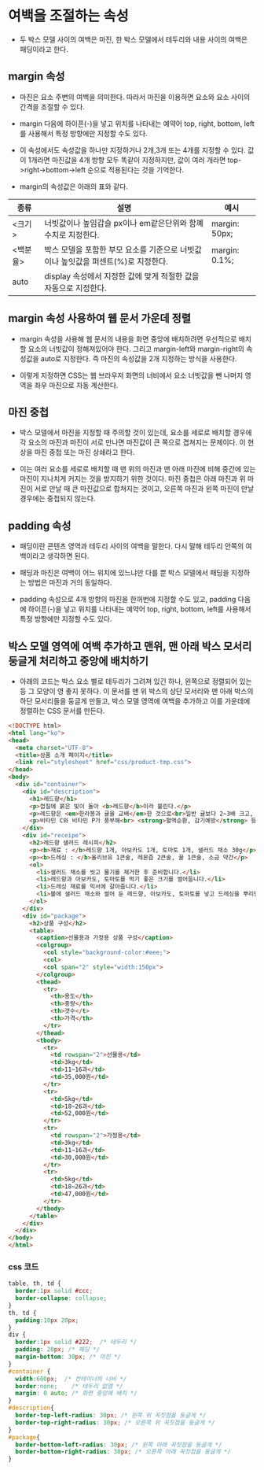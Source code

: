 # 여백을 조절하는 속성

* 두 박스 모델 사이의 여백은 마진, 한 박스 모델에서 테두리와 내용 사이의 여백은 패딩이라고 한다.

## margin 속성

* 마진은 요소 주변의 여백을 의미한다. 따라서 마진을 이용하면 요소와 요소 사이의 간격을 조절할 수 있다.

* margin 다음에 하이픈(-)을 넣고 위치를 나타내는 예약어 top, right, bottom, left를 사용해서 특정 방향에만 지정할 수도 있다.

* 이 속성에서도 속성값을 하나만 지정하거나 2개,3개 또는 4개를 지정할 수 있다. 값이 1개라면 마진값을 4개 방향 모두 똑같이 지정하지만, 값이 여러 개라면 top->right->bottom->left 순으로 적용된다는 것을 기억한다.

* margin의 속성값은 아래의 표와 같다.

| 종류 | 설명 | 예시 |
| ---- | ---- | ---- |
| <크기> | 너빗값이나 높임갑슬 px이나 em같은단위와 함꼐 수치로 지정한다. | margin: 50px; |
| <백분율> | 박스 모델을 포함한 부모 요소를 기준으로 너빗값이나 높잇값을 퍼센트(%)로 지정한다. | margin: 0.1%; |
| auto | display 속성에서 지정한 값에 맞게 적절한 값을 자동으로 지정한다. | |

## margin 속성 사용하여 웹 문서 가운데 정렬

* margin 속성을 사용해 웹 문서의 내용을 화면 중앙에 배치하려면 우선적으로 배치할 요소의 너빗값이 정해져있어야 한다. 그리고 margin-left와 margin-right의 속성값을 auto로 지정한다. 즉 마진의 속성값을 2개 지정하는 방식을 사용한다.

* 이렇게 지정하면 CSS는 웹 브라우저 화면의 너비에서 요소 너빗값을 뺀 나머지 영역을 좌우 마진으로 자동 계산한다.

## 마진 중첩

* 박스 모델에서 마진을 지정할 때 주의할 것이 있는데, 요소를 세로로 배치할 경우에 각 요소의 마진과 마진이 서로 만나면 마진값이 큰 쪽으로 겹쳐지는 문제이다. 이 현상을 마진 중첩 또는 마진 상쇄라고 한다.

* 이는 여러 요소를 세로로 배치할 때 맨 위의 마진과 맨 아래 마진에 비해 중간에 있는 마진이 지나치게 커지는 것을 방지하기 위한 것이다. 마진 중첩은 아래 마진과 위 마진이 서로 만날 때 큰 마진값으로 합쳐지는 것이고, 오른쪽 마진과 왼쪽 마진이 만날 경우에는 중첩되지 않는다. 

## padding 속성

* 패딩이란 콘텐츠 영역과 테두리 사이의 여백을 말한다. 다시 말해 테두리 안쪽의 여백이라고 생각하면 된다.

* 패딩과 마진은 여백이 어느 위치에 있느냐만 다를 뿐 박스 모델에서 패딩을 지정하는 방법은 마진과 거의 동일하다.

* padding 속성으로 4개 방향의 마진을 한꺼번에 지정할 수도 있고, padding 다음에 하이픈(-)을 넣고 위치를 나타내는 예약어 top, right, bottom, left를 사용해서 특정 방향에만 지정할 수도 있다.

## 박스 모델 영역에 여백 추가하고 맨위, 맨 아래 박스 모서리 둥글게 처리하고 중앙에 배치하기

* 아래의 코드는 박스 요소 별로 테두리가 그려져 있긴 하나, 왼쪽으로 정렬되어 있는 등 그 모양이 영 좋지 못하다. 이 문서를 맨 위 박스의 상단 모서리와 맨 아래 박스의 하단 모서리들을 둥글게 만들고, 박스 모델 영역에 여백을 추가하고 이를 가운데에 정렬하는 CSS 문서를 만든다.

```html
<!DOCTYPE html>
<html lang="ko">
<head>
  <meta charset="UTF-8">
  <title>상품 소개 페이지</title>
  <link rel="stylesheet" href="css/product-tmp.css">
</head>
<body>
  <div id="container">
    <div id="description">
      <h1>레드향</h1>
      <p>껍질에 붉은 빛이 돌아 <b>레드향</b>이라 불린다.</p>
      <p>레드향은 <em>한라봉과 귤을 교배</em>한 것으로<br>일반 귤보다 2~3배 크고, 과육이 붉고 통통하다.</p>
      <p>비타민 C와 비타민 P가 풍부해<br> <strong>혈액순환, 감기예방</strong> 등에 좋은 것으로 알려져 있다.</p>
    </div>
    <div id="receipe">
      <h2>레드향 샐러드 레시피</h2>
      <p><b>재료 : </b>레드향 1개, 아보카도 1개, 토마토 1개, 샐러드 채소 30g</p>
      <p><b>드레싱 : </b>올리브유 1큰술, 레몬즙 2큰술, 꿀 1큰술, 소금 약간</p>
      <ol>
        <li>샐러드 채소를 씻고 물기를 제거한 후 준비합니다.</li>
        <li>레드향과 아보카도, 토마토를 먹기 좋은 크기를 썰어둡니다.</li>
        <li>드레싱 재료를 믹서에 갈아줍니다.</li>
        <li>볼에 샐러드 채소와 썰어 둔 레드향, 아보카도, 토마토를 넣고 드레싱을 뿌리면 끝!</li>
      </ol>
    </div>   
    <div id="package">
      <h2>상품 구성</h2>
      <table>
        <caption>선물용과 가정용 상품 구성</caption>
        <colgroup>
          <col style="background-color:#eee;">
          <col>
          <col span="2" style="width:150px">
        </colgroup>
        <thead>
          <tr>
            <th>용도</th>
            <th>중량</th>
            <th>갯수</t>
            <th>가격</th>
          </tr>
        </thead>
        <tbody>
          <tr>
            <td rowspan="2">선물용</td>
            <td>3kg</td>
            <td>11~16과</td>
            <td>35,000원</td>
          </tr>
          <tr>
            <td>5kg</td>
            <td>18~26과</td>
            <td>52,000원</td>
          </tr>
          <tr>
            <td rowspan="2">가정용</td>
            <td>3kg</td>
            <td>11~16과</td>
            <td>30,000원</td>
          </tr>   
          <tr>
            <td>5kg</td>
            <td>18~26과</td>
            <td>47,000원</td>
          </tr>
        </tbody>        
      </table>      
    </div>
  </div>
</body>
</html>
```

### css 코드

```css
table, th, td {
  border:1px solid #ccc;
  border-collapse: collapse;
}
th, td { 
  padding:10px 20px; 
}
div {
  border:1px solid #222;  /* 테두리 */
  padding: 20px; /* 패딩 */
  margin-bottom: 30px; /* 마진 */
}
#container {
  width:600px;  /* 컨테이너의 너비 */
  border:none;    /* 테두리 없앰 */
  margin: 0 auto; /* 화면 중앙에 배치 */
}
#description{
  border-top-left-radius: 30px; /* 왼쪽 위 꼭짓점을 둥글게 */
  border-top-right-radius: 30px; /* 오른쪽 위 꼭짓점을 둥글게 */
}
#package{
  border-bottom-left-radius: 30px; /* 왼쪽 아래 꼭짓점을 둥글게 */
  border-bottom-right-radius: 30px; /* 오른쪽 아래 꼭짓점을 둥글게 */
}
```
